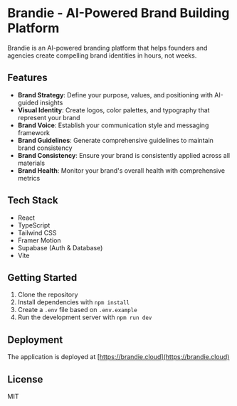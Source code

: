 # Brandie - AI-Powered Brand Building Platform

Brandie is an AI-powered branding platform that helps founders and agencies create compelling brand identities in hours, not weeks.

## Features

- **Brand Strategy**: Define your purpose, values, and positioning with AI-guided insights
- **Visual Identity**: Create logos, color palettes, and typography that represent your brand
- **Brand Voice**: Establish your communication style and messaging framework
- **Brand Guidelines**: Generate comprehensive guidelines to maintain brand consistency
- **Brand Consistency**: Ensure your brand is consistently applied across all materials
- **Brand Health**: Monitor your brand's overall health with comprehensive metrics

## Tech Stack

- React
- TypeScript
- Tailwind CSS
- Framer Motion
- Supabase (Auth & Database)
- Vite

## Getting Started

1. Clone the repository
2. Install dependencies with `npm install`
3. Create a `.env` file based on `.env.example`
4. Run the development server with `npm run dev`

## Deployment

The application is deployed at [https://brandie.cloud](https://brandie.cloud)

## License

MIT